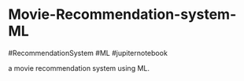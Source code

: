 # Movie-Recommendation-system-ML

#RecommendationSystem #ML #jupiternotebook

a movie recommendation system using ML.


